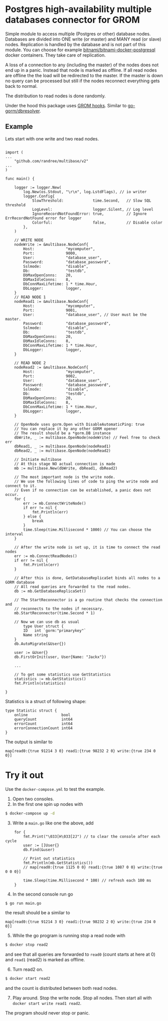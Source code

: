 # Postgres high-availability multiple databases connector for GROM

Simple module to access multiple (Postgres or other) database nodes. Databases are divided into ONE write (or master) and MANY read (or slave) nodes. Replication is handled by the database and is not part of this module. You can choose for example [bitnami/bitnami-docker-postgresql](https://github.com/bitnami/bitnami-docker-postgresql) docker containers. They take care of replication.

A loss of a connection to any (including the master) of the nodes does not end up in a panic. Instead that node is marked as offline. If all read nodes are offline the the load will be redirected to the master. If the master is down no query can be processed but still if the nodes reconnect everything gets back to normal.

The distribution to read nodes is done randomly. 

Under the hood this package uses [GROM hooks](https://gorm.io/docs/hooks.html). Similar to [go-gorm/dbresolver](https://github.com/go-gorm/dbresolver).

## Example

Lets start with one write and two read nodes.

```golang

import (
...
	"github.com/randree/multibase/v2"
...
)

func main() {

	logger := logger.New(
		log.New(os.Stdout, "\r\n", log.LstdFlags), // io writer
		logger.Config{
			SlowThreshold:             time.Second,   // Slow SQL threshold
			LogLevel:                  logger.Silent, // Log level
			IgnoreRecordNotFoundError: true,          // Ignore ErrRecordNotFound error for logger
			Colorful:                  false,         // Disable color
		},
	)

	// WRITE NODE
	nodeWrite := &multibase.NodeConf{
		Host:              "mycomputer",
		Port:              9000,
		User:              "database_user",
		Password:          "database_password",
		Sslmode:           "disable",
		Db:                "testdb",
		DbMaxOpenConns:    20,
		DbMaxIdleConns:    8,
		DbConnMaxLifetime: 1 * time.Hour,
		DbLogger:          logger,
	}
	// READ NODE 1
	nodeRead1 := &multibase.NodeConf{
		Host:              "mycomputer",
		Port:              9001,
		User:              "database_user", // User must be the master.
		Password:          "database_password",
		Sslmode:           "disable",
		Db:                "testdb",
		DbMaxOpenConns:    20,
		DbMaxIdleConns:    8,
		DbConnMaxLifetime: 1 * time.Hour,
		DbLogger:          logger,
	}

	// READ NODE 2
	nodeRead2 := &multibase.NodeConf{
		Host:              "mycomputer",
		Port:              9002,
		User:              "database_user",
		Password:          "database_password",
		Sslmode:           "disable",
		Db:                "testdb",
		DbMaxOpenConns:    20,
		DbMaxIdleConns:    8,
		DbConnMaxLifetime: 1 * time.Hour,
		DbLogger:          logger,
	}

	// OpenNode uses gorm.Open with DisableAutomaticPing: true
	// You can replace it by any other GORM opener
	// The result should be a *gorm.DB instance
	dbWrite, _ := multibase.OpenNode(nodeWrite) // Feel free to check err
	dbRead1, _ := multibase.OpenNode(nodeRead1)
	dbRead2, _ := multibase.OpenNode(nodeRead2)

	// Initiate multibase
	// At this stage NO actual connection is made
	mb := multibase.New(dbWrite, dbRead1, dbRead2)

	// The most important node is the write node.
	// We use the following lines of code to ping the write node and connect to it.
	// Even if no connection can be established, a panic does not occur.
	for {
		err := mb.ConnectWriteNode()
		if err != nil {
			fmt.Println(err)
		} else {
			break
		}
		time.Sleep(time.Millisecond * 1000) // You can choose the interval
	}

	// After the write node is set up, it is time to connect the read nodes
	err := mb.ConnectReadNodes()
	if err != nil {
		fmt.Println(err)
	}

	// After this is done, GetDatabaseReplicaSet binds all nodes to a GORM database
	// All read queries are forwarded to the read nodes.
	db := mb.GetDatabaseReplicaSet()

	// The StartReconnector is a go routine that checks the connection and 
	// reconnects to the nodes if necessary.
	mb.StartReconnector(time.Second * 1)

	// Now we can use db as usual
		type User struct {
		ID   int `gorm:"primarykey"`
		Name string
	}
	db.AutoMigrate(&User{})

	user := &User{}
	db.FirstOrInit(user, User{Name: "Jackx"})

	...

	// To get some statistics use GetStatistics
	statistics := mb.GetStatistics()
	fmt.Println(statistics)

}

```
Statistics is a struct of following shape:
```golang
type Statistic struct {
	online               bool
	queryCount           int64
	errorCount           int64
	errorConnectionCount int64
}
```
The output is similar to 
```
map[read0:{true 91214 3 0} read1:{true 98232 2 0} write:{true 234 0 0}]
```


# Try it out

Use the `docker-compose.yml` to test the example.

1. Open two consoles.  
2. In the first one spin up nodes with
```bash
$ docker-compose up -d
```
3. Write a `main.go` like one the above, add
```golang
	for {
		fmt.Print("\033[H\033[2J") // to clear the console after each cycle
		user := []User{}
		db.Find(&user)

		// Print out statistics
		fmt.Println(mb.GetStatistics())
		// map[read0:{true 1125 0 0} read1:{true 1087 0 0} write:{true 0 0 0}]

		time.Sleep(time.Millisecond * 100) // refresh each 100 ms
	}
``` 
4. In the second console run go
```bash
$ go run main.go
```
the result should be a similar to 
```
map[read0:{true 91214 3 0} read1:{true 98232 2 0} write:{true 234 0 0}]
```
5. While the go program is running stop a read node with
```bash
$ docker stop read2
```
and see that all queries are forwarded to `read0` (count starts at here at 0) and `read1` (read2) is marked as offline.

6. Turn read2 on.
```bash
$ docker start read2
```
and the count is distributed between both read nodes.

7. Play around. Stop the write node. Stop all nodes. Then start all with `docker start write read1 read2`.

The program should never stop or panic.
